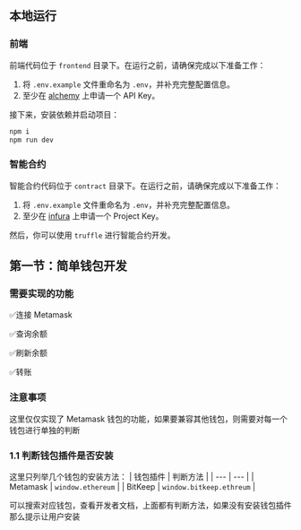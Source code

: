 ## 本地运行

### 前端

前端代码位于 `frontend` 目录下。在运行之前，请确保完成以下准备工作：

1. 将 `.env.example` 文件重命名为 `.env`，并补充完整配置信息。
2. 至少在 [alchemy](https://www.alchemy.com/) 上申请一个 API Key。

接下来，安装依赖并启动项目：

```bash
npm i
npm run dev
```

### 智能合约

智能合约代码位于 `contract` 目录下。在运行之前，请确保完成以下准备工作：

1. 将 `.env.example` 文件重命名为 `.env`，并补充完整配置信息。
2. 至少在 [infura](https://www.infura.io/) 上申请一个 Project Key。

然后，你可以使用 `truffle` 进行智能合约开发。

## 第一节：简单钱包开发
### 需要实现的功能
✅连接 Metamask

✅查询余额

✅刷新余额

✅转账
### 注意事项
这里仅仅实现了 Metamask 钱包的功能，如果要兼容其他钱包，则需要对每一个钱包进行单独的判断

### 1.1 判断钱包插件是否安装
这里只列举几个钱包的安装方法：
| 钱包插件 | 判断方法 |
| --- | --- |
| Metamask | `window.ethereum` |
| BitKeep | `window.bitkeep.ethreum` |

可以搜索对应钱包，查看开发者文档，上面都有判断方法，如果没有安装钱包插件那么提示让用户安装